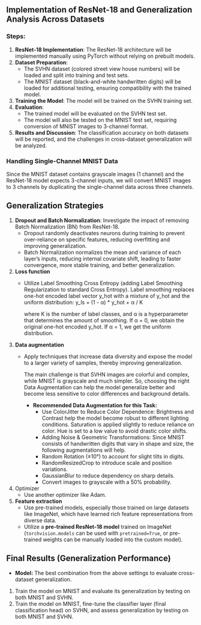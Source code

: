 ## Implementation of ResNet-18 and Generalization Analysis Across Datasets

### Steps:
1. **ResNet-18 Implementation**: The ResNet-18 architecture will be implemented manually using PyTorch without relying on prebuilt models.
2. **Dataset Preparation**:
   - The SVHN dataset (colored street view house numbers) will be loaded and split into training and test sets.
   - The MNIST dataset (black-and-white handwritten digits) will be loaded for additional testing, ensuring compatibility with the trained model.
3. **Training the Model**: The model will be trained on the SVHN training set.
4. **Evaluation**:
   - The trained model will be evaluated on the SVHN test set.
   - The model will also be tested on the MNIST test set, requiring conversion of MNIST images to 3-channel format.
5. **Results and Discussion**: The classification accuracy on both datasets will be reported, and the challenges in cross-dataset generalization will be analyzed.

### Handling Single-Channel MNIST Data
Since the MNIST dataset contains grayscale images (1 channel) and the ResNet-18 model expects 3-channel inputs, we will convert MNIST images to 3 channels by duplicating the single-channel data across three channels.


## Generalization Strategies
1. **Dropout and Batch Normalization**: Investigate the impact of removing Batch Normalization (BN) from ResNet-18.
   - Dropout randomly deactivates neurons during training to prevent over-reliance on specific features, reducing overfitting and improving generalization.
   - Batch Normalization normalizes the mean and variance of each layer’s inputs, reducing internal covariate shift, leading to faster convergence, more stable training, and better generalization.
2. **Loss function**
   - Utilize Label Smoothing Cross Entropy (adding Label Smoothing Regularization to standard Cross Entropy).
     Label smoothing replaces one-hot encoded label vector y_hot with a mixture of y_hot and the uniform distribution: y_ls = (1 - α) * y_hot + α / K

     where K is the number of label classes, and α is a hyperparameter that determines the amount of smoothing. If α = 0, we obtain the original one-hot encoded y_hot. If α = 1, we get the uniform distribution.
3. **Data augmentation**
   - Apply techniques that increase data diversity and expose the model to a larger variety of samples, thereby improving generalization.

      The main challenge is that SVHN images are colorful and complex, while MNIST is grayscale and much simpler. So, choosing the right Data Augmentation can help the model generalize better and become less sensitive to color differences and background details.
      - **Recommended Data Augmentation for this Task:**
         - Use ColorJitter to Reduce Color Dependence: Brightness and Contrast help the model become robust to different lighting conditions.
      Saturation is applied slightly to reduce reliance on color. Hue is set to a low value to avoid drastic color shifts.
         - Adding Noise & Geometric Transformations: Since MNIST consists of handwritten digits that vary in shape and size, the following augmentations will help.
         - Random Rotation (±10°) to account for slight tilts in digits.
         - RandomResizedCrop to introduce scale and position variations.
         - GaussianBlur to reduce dependency on sharp details.
         - Convert images to grayscale with a 50% probability.
4. Optimizer
   - Use another optimizer like Adam.
5. **Feature extraction**
   - Use pre-trained models, especially those trained on large datasets like ImageNet, which have learned rich feature representations from diverse data.
   - Utilize a **pre-trained ResNet-18 model** trained on ImageNet (`torchvision.models` can be used with `pretrained=True`, or pre-trained weights can be manually loaded into the custom model).


## Final Results (Generalization Performance)
- **Model:** The best combination from the above settings to evaluate cross-dataset generalization.
1. Train the model on MNIST and evaluate its generalization by testing on both MNIST and SVHN.
2. Train the model on MNIST, fine-tune the classifier layer (final classification head) on SVHN, and assess generalization by testing on both MNIST and SVHN.
